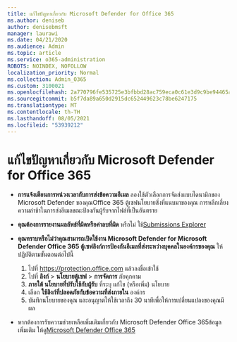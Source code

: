 ```yaml
---
title: แก้ไขปัญหาเกี่ยวกับ Microsoft Defender for Office 365
ms.author: deniseb
author: denisebmsft
manager: laurawi
ms.date: 04/21/2020
ms.audience: Admin
ms.topic: article
ms.service: o365-administration
ROBOTS: NOINDEX, NOFOLLOW
localization_priority: Normal
ms.collection: Admin_O365
ms.custom: 3100021
ms.openlocfilehash: 2a770796fe535725e3bfbbd28ac759eca0c61e3d9c9be94465af2d0988bff7c9
ms.sourcegitcommit: b5f7da89a650d2915dc652449623c78be6247175
ms.translationtype: MT
ms.contentlocale: th-TH
ms.lasthandoff: 08/05/2021
ms.locfileid: "53939212"
---
```

# <a name="troubleshoot-issues-with-microsoft-defender-for-office-365"></a>แก้ไขปัญหาเกี่ยวกับ Microsoft Defender for Office 365

- **การแจ้งเตือนการหน่วงเวลากับการส่งข้อความอีเมล** ลองใช้ตัวเลือกการจัดส่งแบบไดนามิกของ Microsoft Defender ของคุณOffice 365 ตู้เซฟนโยบายสิ่งที่แนบมาของคุณ การหลีกเลี่ยงความล่าช้าในการส่งอีเมลขณะป้องกันผู้รับจากไฟล์ที่เป็นอันตราย
- **คุณต้องการรายงานผลลัพธ์ที่ผิดหรือค่าลบที่ผิด** หรือไม่ ใช้[Submissions Explorer](https://protection.office.com/reportsubmission)
- **คุณทราบหรือไม่ว่าคุณสามารถเปิดใช้งาน Microsoft Defender for Microsoft Defender Office 365 ตู้เซฟลิงก์การป้องกันอีเมลที่ส่งระหว่างบุคคลในองค์กรของคุณ** ให้ปฏิบัติตามขั้นตอนต่อไปนี้
    1. ไปที่ https://protection.office.com แล้วลงชื่อเข้าใช้
    2. ไปที่ **ลิงก์**  >  **นโยบายตู้เซฟ**  >  **การจัดการ** ภัยคุกคาม
    3. **ภายใต้ นโยบายที่ปรับใช้กับผู้รับ** ที่ระบุ แก้ไข (หรือเพิ่ม) นโยบาย
    4. เลือก **ใช้ลิงก์ที่ปลอดภัยกับข้อความที่ส่งภายใน** องค์กร
    5. บันทึกนโยบายของคุณ และอนุญาตให้ใช้เวลาถึง 30 นาทีเพื่อให้การเปลี่ยนแปลงของคุณมีผล

- หากต้องการรับความช่วยเหลือเพิ่มเติมเกี่ยวกับ Microsoft Defender Office 365ข้อมูลเพิ่มเติม ให้ดู[Microsoft Defender Office 365](/microsoft-365/security/office-365-security/office-365-atp)